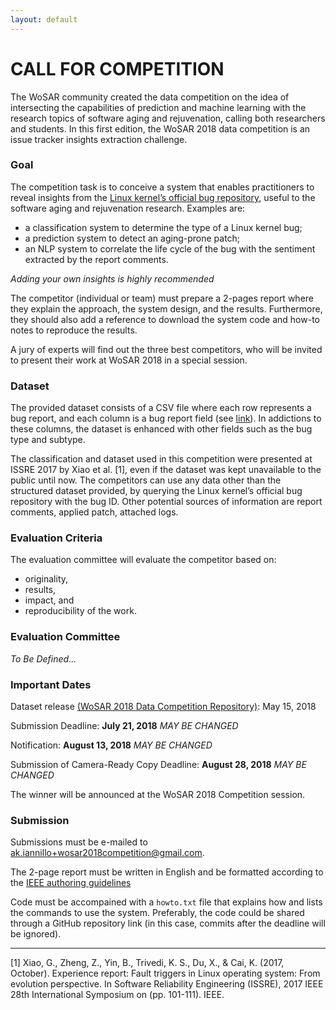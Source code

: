 ```yaml
---
layout: default
---
```


# CALL FOR COMPETITION
The WoSAR community created the data competition on the idea of intersecting the capabilities of prediction and machine learning with the research topics of software aging and rejuvenation, calling both researchers and students. 
In this first edition, the WoSAR 2018 data competition is an issue tracker insights extraction challenge.

### Goal
The competition task is to conceive a system that enables practitioners to reveal insights from the [Linux kernel’s official bug repository](https://bugzilla.kernel.org/), useful to the software aging and rejuvenation research. 
Examples are:
* a classification system to determine the type of a Linux kernel bug;
* a prediction system to detect an aging-prone patch;
* an NLP system to correlate the life cycle of the bug with the sentiment extracted by the report comments.

_Adding your own insights is highly recommended_

The competitor (individual or team) must prepare a 2-pages report where they explain the approach, the system design, and the results. Furthermore, they should also add a reference to download the system code and how-to notes to reproduce the results. 

A jury of experts will find out the three best competitors, who will be invited to present their work at WoSAR 2018 in a special session.

### Dataset

The provided dataset consists of a CSV file where each row represents a bug report, and each column is a bug report field (see [link](https://bugzilla.kernel.org/page.cgi?id=fields.html)). 
In addictions to these columns, the dataset is enhanced with other fields such as the bug type and subtype. 

The classification and dataset used in this competition were presented at ISSRE 2017 by Xiao et al. [1], even if the dataset was kept unavailable to the public until now. The competitors can use any data other than the structured dataset provided, by querying the Linux kernel’s official bug repository with the bug ID. Other potential sources of information are report comments, applied patch, attached logs.

### Evaluation Criteria
The evaluation committee will evaluate the competitor based on:
* originality,
* results,
* impact, and 
* reproducibility of the work. 

### Evaluation Committee 
*To Be Defined...*

### Important Dates

Dataset release [(WoSAR 2018 Data Competition Repository)](https://github.com/akiannillo/wosar2018competition): May 15, 2018

Submission Deadline: **July 21, 2018** *MAY BE CHANGED*

Notification: **August 13, 2018** *MAY BE CHANGED*

Submission of Camera-Ready Copy Deadline: **August 28, 2018** *MAY BE CHANGED*

The winner will be announced at the WoSAR 2018 Competition session.

### Submission

Submissions must be e-mailed to [ak.iannillo+wosar2018competition@gmail.com](mailto:ak.iannillo+wosar2018competition@gmail.com). 

The 2-page report must be written in English and be formatted according to the [IEEE authoring guidelines](www.ieee.org/conferences_events/conferences/publishing/templates.html)

Code must be accompained with a `howto.txt` file that explains how and lists the commands to use the system.
Preferably, the code could be shared through a GitHub repository link (in this case, commits after the deadline will be ignored).

***

[1] Xiao, G., Zheng, Z., Yin, B., Trivedi, K. S., Du, X., & Cai, K. (2017, October). Experience report: Fault triggers in Linux operating system: From evolution perspective. In Software Reliability Engineering (ISSRE), 2017 IEEE 28th International Symposium on (pp. 101-111). IEEE.
